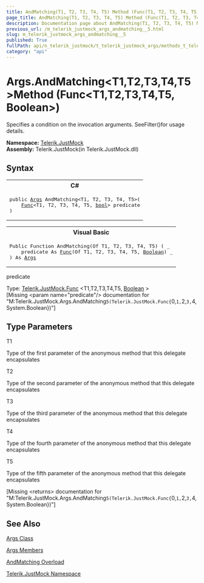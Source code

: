 ```yaml
---
title: AndMatching(T1, T2, T3, T4, T5) Method (Func(T1, T2, T3, T4, T5, Boolean))
page_title: AndMatching(T1, T2, T3, T4, T5) Method (Func(T1, T2, T3, T4, T5, Boolean)) | JustMock Documentation
description: Documentation page about AndMatching(T1, T2, T3, T4, T5) Method (Func(T1, T2, T3, T4, T5, Boolean)).
previous_url: /m_telerik_justmock_args_andmatching__5.html
slug: m_telerik_justmock_args_andmatching__5
published: True
fullPath: api/n_telerik_justmock/t_telerik_justmock_args/methods_t_telerik_justmock_args/overload_telerik_justmock_args_andmatching/m_telerik_justmock_args_andmatching__5
category: "api"
---
```


# Args.AndMatching&lt;T1,T2,T3,T4,T5&gt;Method (Func&lt;T1,T2,T3,T4,T5, Boolean&gt;)



Specifies a condition on the invocation arguments. SeeFilter()for usage details.


 **Namespace:**  [Telerik.JustMock](n_telerik_justmock) <br> **Assembly:** Telerik.JustMock(in Telerik.JustMock.dll)
## Syntax


<div id="syntaxCodeBlocks" class="code"><span codeLanguage="CSharp"><table><tr><th>C#</th></tr><tr><td><pre xml:space="preserve"><span class="keyword">public</span> <a href="T_Telerik_JustMock_Args.html">Args</a> <span class="identifier">AndMatching</span>&lt;T1, T2, T3, T4, T5&gt;(
	<a href="T_Telerik_JustMock_Func_6.html">Func</a>&lt;T1, T2, T3, T4, T5, <a href="https://msdn2.microsoft.com/en-us/library/a28wyd50" target="_blank">bool</a>&gt; <span class="parameter">predicate</span>
)
</pre></td></tr></table></span><span codeLanguage="VisualBasicDeclaration"><table><tr><th>Visual Basic</th></tr><tr><td><pre xml:space="preserve"><span class="keyword">Public</span> <span class="keyword">Function</span> <span class="identifier">AndMatching</span>(<span class="keyword">Of</span> T1, T2, T3, T4, T5) ( _
	<span class="parameter">predicate</span> <span class="keyword">As</span> <a href="T_Telerik_JustMock_Func_6.html">Func</a>(<span class="keyword">Of</span> T1, T2, T3, T4, T5, <a href="https://msdn2.microsoft.com/en-us/library/a28wyd50" target="_blank">Boolean</a>) _
) <span class="keyword">As</span> <a href="T_Telerik_JustMock_Args.html">Args</a></pre></td></tr></table></span></div>



predicate<br>


Type: [Telerik.JustMock.Func](t_telerik_justmock_func_6) &lt;T1,T2,T3,T4,T5, [Boolean](a28wyd50) &gt;<br>
[Missing &lt;param name="predicate"/&gt; documentation for "M:Telerik.JustMock.Args.AndMatching``5(Telerik.JustMock.Func{``0,``1,``2,``3,``4,System.Boolean})"]




## Type Parameters




T1<br>


Type of the first parameter of the anonymous method that this delegate encapsulates

T2<br>


Type of the second parameter of the anonymous method that this delegate encapsulates

T3<br>


Type of the third parameter of the anonymous method that this delegate encapsulates

T4<br>


Type of the fourth parameter of the anonymous method that this delegate encapsulates

T5<br>


Type of the fifth parameter of the anonymous method that this delegate encapsulates



[Missing &lt;returns&gt; documentation for "M:Telerik.JustMock.Args.AndMatching``5(Telerik.JustMock.Func{``0,``1,``2,``3,``4,System.Boolean})"]


## See Also



 [Args Class](t_telerik_justmock_args) 

 [Args Members](allmembers_t_telerik_justmock_args) 

 [AndMatching Overload](overload_telerik_justmock_args_andmatching) 

 [Telerik.JustMock Namespace](n_telerik_justmock) 



